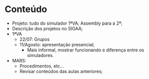 # Conteúdo

- Projeto: tudo do simulador 1ªVA; Assembly para a 2ª;
- Descrição dos projetos no SIGAA;
- 1ªVA
  - 22/07: Grupos
  - 11/Agosto: apresentação presencial;
    - Mais informal, mostrar funcionando e diferença entre os simuladores.
- MARS:
  - Procedimentos, etc...
  - Revisar conteúdos das aulas anteriores;